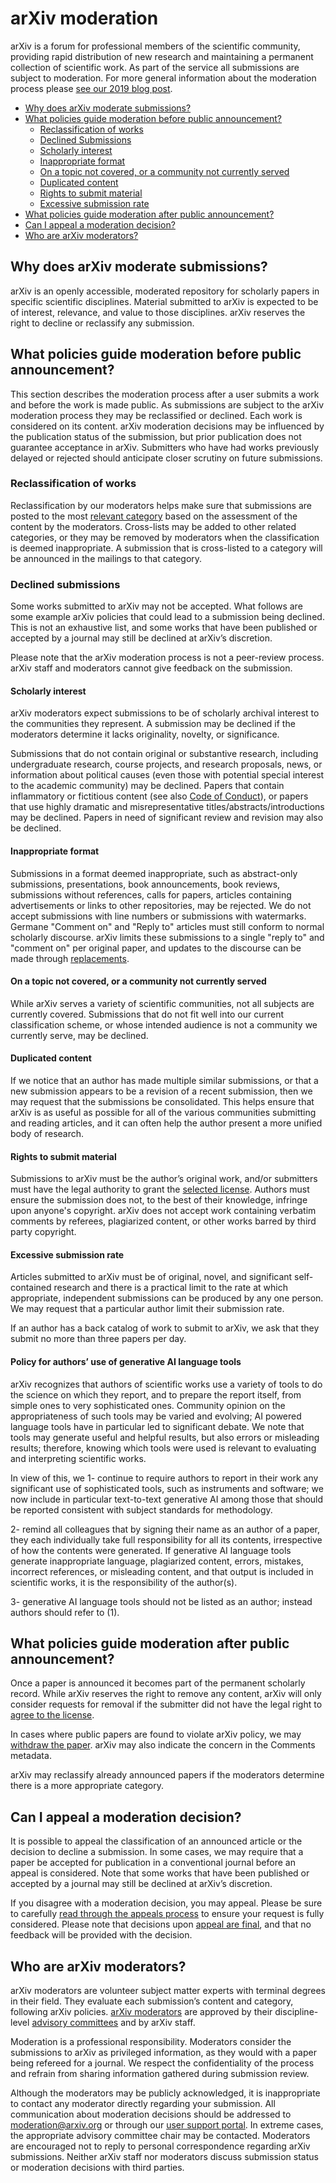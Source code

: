 # arXiv moderation

arXiv is a forum for professional members of the scientific community, providing rapid distribution of new research and maintaining a permanent collection of scientific work. As part of the service all submissions are subject to moderation. For more general information about the moderation process please [see our 2019 blog post](https://blog.arxiv.org/2019/08/29/our-moderation-process/).

- [Why does arXiv moderate submissions?](#why-moderate) 
- [What policies guide moderation before public announcement?](#what-policies)
    - [Reclassification of works](#reclassification)
    - [Declined Submissions](#declined)
    - [Scholarly interest](#scholarly-interest)
    - [Inappropriate format](#format)
    - [On a topic not covered, or a community not currently served](#out-of-scope)
    - [Duplicated content](#duplicated-content)
    - [Rights to submit material](#rights-to-submit)
    - [Excessive submission rate](#submission-rate)
- [What policies guide moderation after public announcement?](#policies-after)
- [Can I appeal a moderation decision?](#appeal)
- [Who are arXiv moderators?](#who-are-the-moderators)


<span id="why-moderate"></span>
## Why does arXiv moderate submissions?

arXiv is an openly accessible, moderated repository for scholarly papers in specific scientific disciplines. Material submitted to arXiv is expected to be of interest, relevance, and value to those disciplines. arXiv reserves the right to decline or reclassify any submission.

<span id="what-policies"></span>
## What policies guide moderation before public announcement?

This section describes the moderation process after a user submits a work and before the work is made public. As submissions are subject to the arXiv moderation process they may be reclassified or declined. Each work is considered on its content. arXiv moderation decisions may be influenced by the publication status of the submission, but prior publication does not guarantee acceptance in arXiv. Submitters who have had works previously delayed or rejected should anticipate closer scrutiny on future submissions. 

<span id="reclassification"></span>
### Reclassification of works

Reclassification by our moderators helps make sure that submissions are posted to the most [relevant category](https://arxiv.org/category_taxonomy) based on the assessment of the content by the moderators. Cross-lists may be added to other related categories, or they may be removed by moderators when the classification is deemed inappropriate. A submission that is cross-listed to a category will be announced in the mailings to that category.

<span id="declined"></span>
### Declined submissions

Some works submitted to arXiv may not be accepted. What follows are some example arXiv policies that could lead to a submission being declined. This is not an exhaustive list, and some works that have been published or accepted by a journal may still be declined at arXiv’s discretion.

Please note that the arXiv moderation process is not a peer-review process. arXiv staff and moderators cannot give feedback on the submission.


<span id="scholarly-interest"></span>
#### Scholarly interest

arXiv moderators expect submissions to be of scholarly archival interest to the communities they represent. A submission may be declined if the moderators determine it lacks originality, novelty, or significance.

Submissions that do not contain original or substantive research, including undergraduate research, course projects, and research proposals, news, or information about political causes (even those with potential special interest to the academic community) may be declined. Papers that contain inflammatory or fictitious content (see also [Code of Conduct](../../help/policies/code_of_conduct.md)), or papers that use highly dramatic and misrepresentative titles/abstracts/introductions may be declined. Papers in need of significant review and revision may also be declined.

<span id="format"></span>
#### Inappropriate format

Submissions in a format deemed inappropriate, such as abstract-only submissions, presentations, book announcements, book reviews, submissions without references, calls for papers, articles containing advertisements or links to other repositories, may be rejected. We do not accept submissions with line numbers or submissions with watermarks. Germane "Comment on" and "Reply to" articles must still conform to normal scholarly discourse.  arXiv limits these submissions to a single "reply to" and "comment on" per original paper, and updates to the discourse can be made through [replacements](../../help/replace.md). 


<span id="out-of-scope"></span>
#### On a topic not covered, or a community not currently served

While arXiv serves a variety of scientific communities, not all subjects are currently covered. Submissions that do not fit well into our current classification scheme, or whose intended audience is not a community we currently serve, may be declined.

<span id="duplicated-content"></span>
#### Duplicated content

If we notice that an author has made multiple similar submissions, or that a new submission appears to be a revision of a recent submission, then we may request that the submissions be consolidated. This helps ensure that arXiv is as useful as possible for all of the various communities submitting and reading articles, and it can often help the author present a more unified body of research.

<span id="rights-to-submit"></span>
#### Rights to submit material

Submissions to arXiv must be the author’s original work, and/or submitters must have the legal authority to grant the [selected license](../../help/license/index.md). Authors must ensure the submission does not, to the best of their knowledge, infringe upon anyone's copyright. arXiv does not accept work containing verbatim comments by referees, plagiarized content, or other works barred by third party copyright.

<span id="submission-rate"></span>

#### Excessive submission rate

Articles submitted to arXiv must be of original, novel, and significant self-contained research and there is a practical limit to the rate at which appropriate, independent submissions can be produced by any one person. We may request that a particular author limit their submission rate. 

If an author has a back catalog of work to submit to arXiv, we ask that they submit no more than three papers per day.

<span id="AI-language-tools"></span>

#### Policy for authors’ use of generative AI language tools 

arXiv recognizes that authors of scientific works use a variety of tools to do the science on which they report, and to prepare the report itself, from simple ones to very sophisticated ones. Community opinion on the appropriateness of such tools may be varied and evolving; AI powered language tools have in particular led to significant debate. We note that tools may generate useful and helpful results, but also errors or misleading results; therefore, knowing which tools were used is relevant to evaluating and interpreting scientific works. 

In view of this, we 
1- continue to require authors to report in their work any significant use of sophisticated tools, such as instruments and software; we now include in particular text-to-text generative AI among those that should be reported consistent with subject standards for methodology.

2- remind all colleagues that by signing their name as an author of a paper, they each individually take full responsibility for all its contents, irrespective of how the contents were generated. If generative AI language tools generate inappropriate language, plagiarized content, errors, mistakes, incorrect references, or misleading content, and that output is included in scientific works, it is the responsibility of the author(s).

3- generative AI language tools should not be listed as an author; instead authors should refer to (1).


<span id="policies-after"></span>
## What policies guide moderation after public announcement?

Once a paper is announced it becomes part of the permanent scholarly record. While arXiv reserves the right to remove any content, arXiv will only consider requests for removal if the submitter did not have the legal right to [agree to the license](../../help/license/index.md).

In cases where public papers are found to violate arXiv policy, we may [withdraw the paper](../../help/withdraw.md). arXiv may also indicate the concern in the Comments metadata.

arXiv may reclassify already announced papers if the moderators determine there is a more appropriate category.


<span id="appeal"></span>
## Can I appeal a moderation decision?

It is possible to appeal the classification of an announced article or the decision to decline a submission. In some cases, we may require that a paper be accepted for publication in a conventional journal before an appeal is considered. Note that some works that have been published or accepted by a journal may still be declined at arXiv’s discretion.

If you disagree with a moderation decision, you may appeal. Please be sure to carefully [read through the appeals process](appeals.md) to ensure your request is fully considered. Please note that decisions upon [appeal are final](appeals.md#final), and that no feedback will be provided with the decision.



<span id="who-are-the-moderators"></span>
## Who are arXiv moderators?

arXiv moderators are volunteer subject matter experts with terminal degrees in their field. They evaluate each submission’s content and category, following arXiv policies. [arXiv moderators](https://arxiv.org/moderators) are approved by their discipline-level [advisory committees](../../about/people/scientific_ad_board.md#advisory_committees) and by arXiv staff.

Moderation is a professional responsibility. Moderators consider the submissions to arXiv as privileged information, as they would with a paper being refereed for a journal. We respect the confidentiality of the process and refrain from sharing information gathered during submission review.

Although the moderators may be publicly acknowledged, it is inappropriate to contact any moderator directly regarding your submission. All communication about moderation decisions should be addressed to moderation@arxiv.org or through our [user support portal](https://arxiv-org.atlassian.net/servicedesk/customer/portal/2). In extreme cases, the appropriate advisory committee chair may be contacted. Moderators are encouraged not to reply to personal correspondence regarding arXiv submissions. Neither arXiv staff nor moderators discuss submission status or moderation decisions with third parties.
